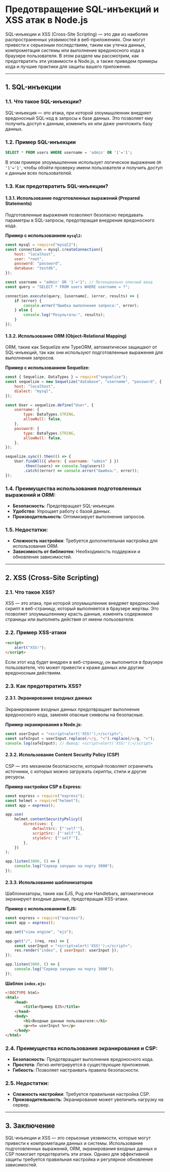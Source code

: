 # Предотвращение SQL-инъекций и XSS атак в Node.js

SQL-инъекции и XSS (Cross-Site Scripting) — это две из наиболее распространенных уязвимостей в веб-приложениях. Они могут привести к серьезным последствиям, таким как утечка данных, компрометация системы или выполнение вредоносного кода в браузере пользователя. В этом разделе мы рассмотрим, как предотвратить эти уязвимости в Node.js, а также приведем примеры кода и лучшие практики для защиты вашего приложения.

---

## 1. **SQL-инъекции**

### 1.1. **Что такое SQL-инъекции?**

SQL-инъекция — это атака, при которой злоумышленник внедряет вредоносный SQL-код в запросы к базе данных. Это позволяет ему получить доступ к данным, изменить их или даже уничтожить базу данных.

### 1.2. **Пример SQL-инъекции**

```sql
SELECT * FROM users WHERE username = 'admin' OR '1'='1';
```

В этом примере злоумышленник использует логическое выражение `OR '1'='1'`, чтобы обойти проверку имени пользователя и получить доступ к данным всех пользователей.

### 1.3. **Как предотвратить SQL-инъекции?**

#### 1.3.1. **Использование подготовленных выражений (Prepared Statements)**

Подготовленные выражения позволяют безопасно передавать параметры в SQL-запросы, предотвращая внедрение вредоносного кода.

**Пример с использованием `mysql2`:**

```javascript
const mysql = require("mysql2");
const connection = mysql.createConnection({
	host: "localhost",
	user: "root",
	password: "password",
	database: "testdb",
});

const username = "admin' OR '1'='1"; // Потенциально опасный ввод
const query = "SELECT * FROM users WHERE username = ?";

connection.execute(query, [username], (error, results) => {
	if (error) {
		console.error("Ошибка выполнения запроса:", error);
	} else {
		console.log("Результаты:", results);
	}
});
```

#### 1.3.2. **Использование ORM (Object-Relational Mapping)**

ORM, такие как Sequelize или TypeORM, автоматически защищают от SQL-инъекций, так как они используют подготовленные выражения для выполнения запросов.

**Пример с использованием Sequelize:**

```javascript
const { Sequelize, DataTypes } = require("sequelize");
const sequelize = new Sequelize("database", "username", "password", {
	host: "localhost",
	dialect: "mysql",
});

const User = sequelize.define("User", {
	username: {
		type: DataTypes.STRING,
		allowNull: false,
	},
	password: {
		type: DataTypes.STRING,
		allowNull: false,
	},
});

sequelize.sync().then(() => {
	User.findAll({ where: { username: "admin" } })
		.then((users) => console.log(users))
		.catch((error) => console.error("Ошибка:", error));
});
```

### 1.4. **Преимущества использования подготовленных выражений и ORM:**

- **Безопасность**: Предотвращает SQL-инъекции.
- **Удобство**: Упрощает работу с базой данных.
- **Производительность**: Оптимизирует выполнение запросов.

### 1.5. **Недостатки:**

- **Сложность настройки**: Требуется дополнительная настройка для использования ORM.
- **Зависимость от библиотек**: Необходимость поддержки и обновления зависимостей.

---

## 2. **XSS (Cross-Site Scripting)**

### 2.1. **Что такое XSS?**

XSS — это атака, при которой злоумышленник внедряет вредоносный скрипт в веб-страницу, который выполняется в браузере жертвы. Это позволяет злоумышленнику красть данные, изменять содержимое страницы или выполнять действия от имени пользователя.

### 2.2. **Пример XSS-атаки**

```html
<script>
	alert("XSS!");
</script>
```

Если этот код будет внедрен в веб-страницу, он выполнится в браузере пользователя, что может привести к краже данных или другим вредоносным действиям.

### 2.3. **Как предотвратить XSS?**

#### 2.3.1. **Экранирование входных данных**

Экранирование входных данных предотвращает выполнение вредоносного кода, заменяя опасные символы на безопасные.

**Пример экранирования в Node.js:**

```javascript
const userInput = "<script>alert('XSS!');</script>";
const safeInput = userInput.replace(/</g, "<").replace(/>/g, ">");
console.log(safeInput); // Вывод: <script>alert('XSS!');</script>
```

#### 2.3.2. **Использование Content Security Policy (CSP)**

CSP — это механизм безопасности, который позволяет ограничить источники, с которых можно загружать скрипты, стили и другие ресурсы.

**Пример настройки CSP в Express:**

```javascript
const express = require("express");
const helmet = require("helmet");
const app = express();

app.use(
	helmet.contentSecurityPolicy({
		directives: {
			defaultSrc: ["'self'"],
			scriptSrc: ["'self'"],
			styleSrc: ["'self'"],
		},
	})
);

app.listen(3000, () => {
	console.log("Сервер запущен на порту 3000");
});
```

#### 2.3.3. **Использование шаблонизаторов**

Шаблонизаторы, такие как EJS, Pug или Handlebars, автоматически экранируют входные данные, предотвращая XSS-атаки.

**Пример с использованием EJS:**

```javascript
const express = require("express");
const app = express();

app.set("view engine", "ejs");

app.get("/", (req, res) => {
	const userInput = "<script>alert('XSS!');</script>";
	res.render("index", { userInput: userInput });
});

app.listen(3000, () => {
	console.log("Сервер запущен на порту 3000");
});
```

**Шаблон `index.ejs`:**

```html
<!DOCTYPE html>
<html>
	<head>
		<title>Пример EJS</title>
	</head>
	<body>
		<h1>Входные данные пользователя:</h1>
		<p><%= userInput %></p>
	</body>
</html>
```

### 2.4. **Преимущества использования экранирования и CSP:**

- **Безопасность**: Предотвращает выполнение вредоносного кода.
- **Простота**: Легко интегрируется в существующие приложения.
- **Гибкость**: Позволяет настраивать правила безопасности.

### 2.5. **Недостатки:**

- **Сложность настройки**: Требуется правильная настройка CSP.
- **Производительность**: Экранирование может увеличить нагрузку на сервер.

---

## 3. **Заключение**

SQL-инъекции и XSS — это серьезные уязвимости, которые могут привести к компрометации данных и системы. Использование подготовленных выражений, ORM, экранирования входных данных и CSP помогает предотвратить эти атаки. Однако для эффективной защиты требуется правильная настройка и регулярное обновление зависимостей.
